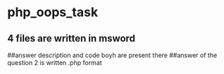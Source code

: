 # php_oops_task
## 4 files are written in msword
##answer description and code boyh are present there
##answer of the question 2 is written .php format
